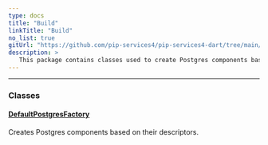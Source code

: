 ```yaml
---
type: docs
title: "Build"
linkTitle: "Build"
no_list: true
gitUrl: "https://github.com/pip-services4/pip-services4-dart/tree/main/pip-services4-postgres-dart"
description: >
   This package contains classes used to create Postgres components based on their descriptors.
---
```

---


<div class="module-body"> 

### Classes

#### [DefaultPostgresFactory](default_postgres_factory)
Creates Postgres components based on their descriptors.


</div>


